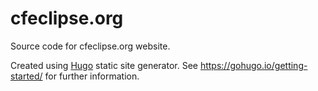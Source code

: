 # cfeclipse.org

Source code for cfeclipse.org website.

Created using [Hugo](https://gohugo.io) static site generator.   See https://gohugo.io/getting-started/ for further information.
